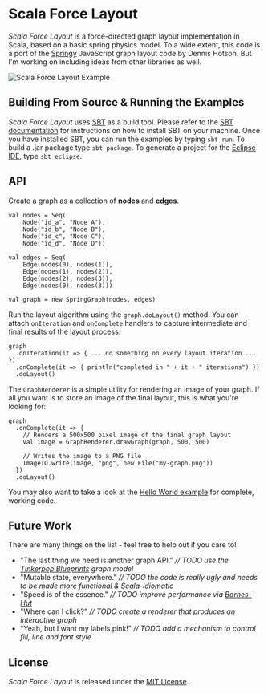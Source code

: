 # Scala Force Layout

_Scala Force Layout_ is a force-directed graph layout implementation in Scala, based on a basic spring 
physics model. To a wide extent, this code is a port of the [Springy](http://getspringy.com/) JavaScript 
graph layout code by Dennis Hotson. But I'm working on including ideas from other libraries as well.  

![Scala Force Layout Example](http://github.com/rsimon/scala-force-layout/raw/master/scala-force-layout.png)

## Building From Source & Running the Examples

_Scala Force Layout_ uses [SBT](http://www.scala-sbt.org/) as a build tool. Please refer to the
[SBT documentation](http://www.scala-sbt.org/release/docs/index.html) for instructions on how to
install SBT on your machine. Once you have installed SBT, you can run the examples by typing ``sbt run``. 
To build a .jar package type ``sbt package``. To generate a project for the 
[Eclipse IDE](http://www.eclipse.org/), type ``sbt eclipse``.

## API

Create a graph as a collection of __nodes__ and __edges__.

    val nodes = Seq(
        Node("id_a", "Node A"),
        Node("id_b", "Node B"),
        Node("id_c", "Node C"),
        Node("id_d", "Node D"))
      
    val edges = Seq(
        Edge(nodes(0), nodes(1)),
        Edge(nodes(1), nodes(2)),
        Edge(nodes(2), nodes(3)),
        Edge(nodes(0), nodes(3)))
      
    val graph = new SpringGraph(nodes, edges)
    
Run the layout algorithm using the ``graph.doLayout()`` method. You can attach ``onIteration`` and
``onComplete`` handlers to capture intermediate and final results of the layout process.

    graph
      .onIteration(it => { ... do something on every layout iteration ... })
      .onComplete(it => { println("completed in " + it + " iterations") })
      .doLayout()
      
The ``GraphRenderer`` is a simple utility for rendering an image of your graph. If all you
want is to store an image of the final layout, this is what you're looking for:

    graph
      .onComplete(it => {
        // Renders a 500x500 pixel image of the final graph layout  
        val image = GraphRenderer.drawGraph(graph, 500, 500)
        
        // Writes the image to a PNG file
        ImageIO.write(image, "png", new File("my-graph.png"))
      })
      .doLayout()
      
You may also want to take a look at the [Hello World 
example](https://github.com/rsimon/scala-force-layout/blob/master/src/main/scala/at/ait/dme/forcelayout/examples/HelloWorld.scala)
for complete, working code. 

## Future Work

There are many things on the list - feel free to help out if you care to!

* "The last thing we need is another graph API." _// TODO use the [Tinkerpop Blueprints](https://github.com/tinkerpop/blueprints/wiki) graph model_
* "Mutable state, everywhere." _// TODO the code is really ugly and needs to be made more functional & Scala-idiomatic_ 
* "Speed is of the essence." _// TODO improve performance via [Barnes-Hut](http://en.wikipedia.org/wiki/Barnes%E2%80%93Hut_simulation)_
* "Where can I click?" _// TODO create a renderer that produces an interactive graph_
* "Yeah, but I want my labels pink!" _// TODO add a mechanism to control fill, line and font style_

## License

_Scala Force Layout_ is released under the [MIT License](http://en.wikipedia.org/wiki/MIT_License).
